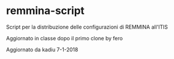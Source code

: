 # remmina-script
Script per la distribuzione delle configurazioni di REMMINA all'ITIS

Aggiornato in classe dopo il primo clone by fero

Aggiornato da kadiu 7-1-2018 